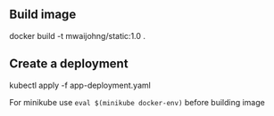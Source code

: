 ## Build image

docker build -t mwaijohng/static:1.0 .

## Create a deployment

kubectl apply -f app-deployment.yaml


For minikube use ```eval $(minikube docker-env)``` before building image
